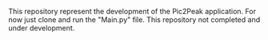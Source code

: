 This repository represent the development of the Pic2Peak application.
For now just clone and run the "Main.py" file.
This repository not completed and under development.